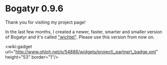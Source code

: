 # Bogatyr 0.9.6 #

Thank you for visiting my project page!

In the last few months, I created a newer, faster, smarter and smaller version of Bogatyr and it's called ["wichtel"](https://github.com/slaubenberger/wichtel/). Please use this version from now on.

&lt;wiki:gadget url="http://www.ohloh.net/p/54886/widgets/project\_partner\_badge.xml" height="53" border="1"/&gt;